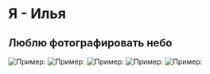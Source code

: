 # Я - Илья
## Люблю фотографировать небо
<image src="/Sky.png" alt="Пример:">   <image src="/Sky2.png" alt="Пример:">
<image src="/Sky3.png" alt="Пример:">   <image src="/Sky4.png" alt="Пример:">
<image src="/Sky5.png" alt="Пример:">  